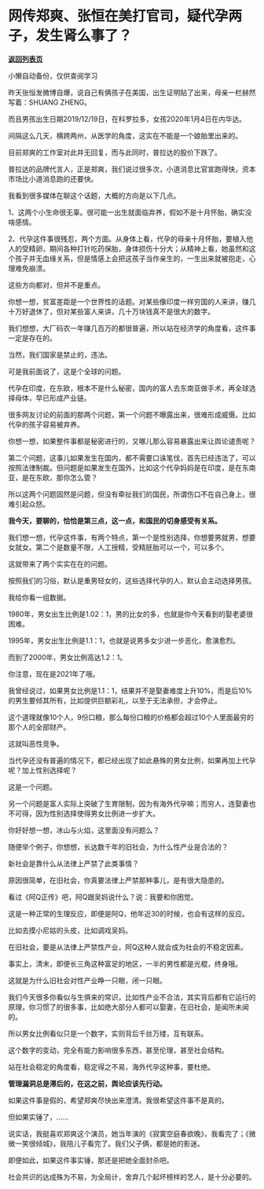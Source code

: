 # 网传郑爽、张恒在美打官司，疑代孕两子，发生肾么事了？

[**返回列表页**](/gzh/记忆承载3)

小懒自动备份，仅供查阅学习

昨天张恒发微博自爆，说自己有俩孩子在美国，出生证明贴了出来，母亲一栏赫然写着：SHUANG ZHENG。

  

而且男孩出生日期2019/12/19日，在科罗拉多，女孩2020年1月4日在内华达。  

  

间隔这么几天，横跨两州，从医学的角度，这实在不能是一个娘胎里出来的。

  

目前郑爽的工作室对此并无回复，而与此同时，普拉达的股价下跌了。

  

普拉达的品牌代言人，正是郑爽，我们说过很多次，小道消息比官宣跑得快，资本市场比小道消息跑的还要快。

  

我看到很多媒体在聊这个话题，大概的方向是以下几点。

  

1、这两个小生命很无辜。很可能一出生就面临弃养，假如不是十月怀胎，确实没啥感情。

  

2、代孕这件事很残忍，两个方面。从身体上看，代孕的母亲十月怀胎，要植入他人的受精卵，期间各种打针吃药保胎，身体损伤十分大；从精神上看，她虽然和这个孩子并无血缘关系，但是情感上会把这孩子当作亲生的，一生出来就被抱走，心理难免崩溃。

  

这些方向都对，但并不是重点。

  

你想一想，贫富差距是一个世界性的话题。对某些像印度一样穷国的人来讲，赚几十万好退休了，但对某些富人来讲，几十万块钱真不是很大的数字。  

  

我们想想，大厂码农一年赚几百万的都很普遍，所以站在经济学的角度看，这件事一定是存在的。

  

当然，我们国家是禁止的，违法。

  

可是我前面说了，这是个全球的问题。

  

代孕在印度，在东欧，根本不是什么秘密，国内的富人去东南亚做手术，再全球选择母体，早已形成产业链。

  

很多网友讨论的前面的那两个问题，第一个问题不曝露出来，很难形成威慑。比如代孕的孩子容易被弃养。  

  

你想一想，如果整件事都是秘密进行的，又哪儿那么容易暴露出来让舆论谴责呢？

  

第二个问题，这事儿如果发生在国内，都不需要口诛笔伐，首先已经违法了，可以按照法律制裁。但问题是如果发生在国外，比如这个代孕妈妈是在印度，是在东南亚，是在东欧，那你怎么管？

  

所以这两个问题固然是问题，但没有牵扯我们的国民，所谓伤口不在自己身上，很难引起众怒。

  

 **我今天，要聊的，恰恰是第三点，这一点，和国民的切身感受有关系。**

  

我们想一想，代孕这件事，有两个特点，第一个是性别选择，你想要男就男，想要女就女。第二个是数量不限，人工授精，受精胚胎可以一个，可以多个。

  

这就带来了两个实实在在的问题。

  

按照我们的习俗，默认是重男轻女的，这些选择代孕的人，默认会主动选择男孩。

  

我给你看一组数据。

  

1980年，男女出生比例是1.02：1，男的比女的多，也就是你今天看到的娶老婆很困难。

  

1995年，男女出生比例是1.1：1，也就是说男多女少进一步恶化，愈演愈烈。

  

而到了2000年，男女比例高达1.2：1。

  

你注意，现在是2021年了哦。

  

我曾经说过，如果男女比例是1.1：1，结果并不是娶妻难度上升10%，而是后10%的男生要倾其所有，比如提供巨额彩礼，以至于无法承担，才会停止。

  

这个道理就像10个人，9份口粮，那么每份口粮的价格都会超过10个人里面最穷的那个人的全部财产。

  

这就叫恶性竞争。

  

当代孕还没有普遍的情况下，都已经出现了如此悬殊的男女比例，如果再加上代孕呢？加上性别选择呢？

  

这是一个问题。

  

另一个问题是富人实际上突破了生育限制，因为有海外代孕嘛；而穷人，连娶妻也不可得，因为性别选择使得男女比例进一步扩大。

  

你好好想一想，冰山与火焰，这里面没有问题么？

  

随便举个例子，你想想，长达数千年的旧社会，为什么性产业是合法的？  

  

新社会是靠什么从法律上严禁了此类事情？

  

原因很简单，在旧社会，你真要法律上严禁那种事儿，是有很大隐患的。

  

看过《阿Q正传》吧，阿Q跟吴妈说什么？说：我要和你困觉。  

  

这是一种正常的生理反应，即便是阿Q，他年近30的时候，也会有这样的反应。

  

比如去摸小尼姑的头皮，比如调戏吴妈。

  

在旧社会，要是从法律上严禁性产业，阿Q这种人就会成为社会的不稳定因素。

  

事实上，清末，即便长三角这种富足的地区，一半的男性都是光棍，终身哦。

  

这就是为什么旧社会对性产业睁一只眼，闭一只眼。

  

我们今天很多你看似与生俱来的常识，比如性产业不合法，其实背后都有它运行的原理，你习惯了的很多事，比如绝大部分人都可以娶妻，在旧社会，是闻所未闻的。  

  

所以男女比例看似只是一个数字，实则背后千丝万缕，互有联系。  

  

这个数字的变动，完全有能力影响很多东西，甚至伦理，甚至社会结构。

  

站在社会稳定的角度看，稳定得之不易，海外代孕这种事，要杜绝。

  

 **管理漏洞总是滞后的，在这之前，舆论应该先行动。**

  

如果这件事是假的，希望郑爽尽快出来澄清。我很希望这件事不是真的。

  

但如果实锤了，......

  

说实话，我挺喜欢郑爽这个演员，她当年演的《寂寞空庭春欲晚》，我看完了；《微微一笑很倾城》，我陪儿子看完了。我们父子俩，都是她的影迷。

  

即便如此，如果这件事实锤，那还是把她全面封杀吧。

  

社会共识的达成殊为不易，为全局计，舍弃几个起坏榜样的艺人，是十分必要的。


